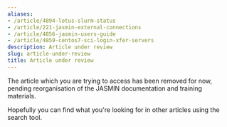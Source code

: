 ```yaml
---
aliases:
- /article/4894-lotus-slurm-status
- /article/221-jasmin-external-connections
- /article/4856-jasmin-users-guide
- /article/4859-centos7-sci-login-xfer-servers
description: Article under review
slug: article-under-review
title: Article under review
---
```


The article which you are trying to access has been removed for now, pending reorganisation of the JASMIN documentation and training materials.

Hopefully you can find what you're looking for in other articles using the search tool.

